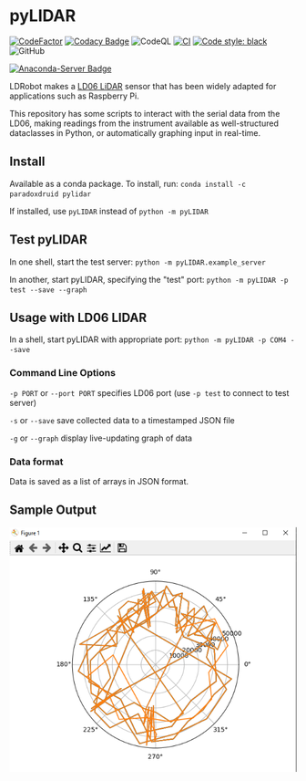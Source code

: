 # pyLIDAR

[![CodeFactor](https://www.codefactor.io/repository/github/paradoxdruid/pyLIDAR/badge)](https://www.codefactor.io/repository/github/paradoxdruid/pyLIDAR)  [![Codacy Badge](https://app.codacy.com/project/badge/Grade/c8c86fe25a644cb69b8b6e789ca1c18f)](https://www.codacy.com/gh/Paradoxdruid/pyLIDAR/dashboard?utm_source=github.com&amp;utm_medium=referral&amp;utm_content=Paradoxdruid/pyLIDAR&amp;utm_campaign=Badge_Grade) ![CodeQL](https://github.com/Paradoxdruid/pyLIDAR/workflows/CodeQL/badge.svg) [![CI](https://github.com/Paradoxdruid/pyLIDAR/actions/workflows/CI.yml/badge.svg)](https://github.com/Paradoxdruid/pyLIDAR/actions/workflows/CI.yml) [![Code style: black](https://img.shields.io/badge/code%20style-black-000000.svg)](https://github.com/ambv/black)  ![GitHub](https://img.shields.io/github/license/Paradoxdruid/pyLIDAR)

[![Anaconda-Server Badge](https://anaconda.org/paradoxdruid/pylidar/badges/version.svg)](https://anaconda.org/paradoxdruid/pylidar)

LDRobot makes a [LD06 LiDAR](https://www.ldrobot.com/product/en/98) sensor that has been widely adapted for applications such as Raspberry Pi.

This repository has some scripts to interact with the serial data from the LD06, making readings from the instrument available as well-structured dataclasses in Python, or automatically graphing input in real-time.

## Install

Available as a conda package.  To install, run: `conda install -c paradoxdruid pylidar`

If installed, use `pyLIDAR` instead of `python -m pyLIDAR`

## Test pyLIDAR

In one shell, start the test server: `python -m pyLIDAR.example_server`

In another, start pyLIDAR, specifying the "test" port: `python -m pyLIDAR -p test --save --graph`

## Usage with LD06 LIDAR

In a shell, start pyLIDAR with appropriate port: `python -m pyLIDAR -p COM4 --save`

### Command Line Options

`-p PORT` or `--port PORT` specifies LD06 port (use `-p test` to connect to test server)

`-s` or `--save` save collected data to a timestamped JSON file

`-g` or `--graph` display live-updating graph of data

### Data format

Data is saved as a list of arrays in JSON format.

## Sample Output

![Sample Output](/assets/sample_output.png?raw=true "Sample Output")
